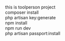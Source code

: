 this is toolperson project     
composer install     
php artisan key:generate      
npm install    
npm run dev     
php artisan passport:install      

